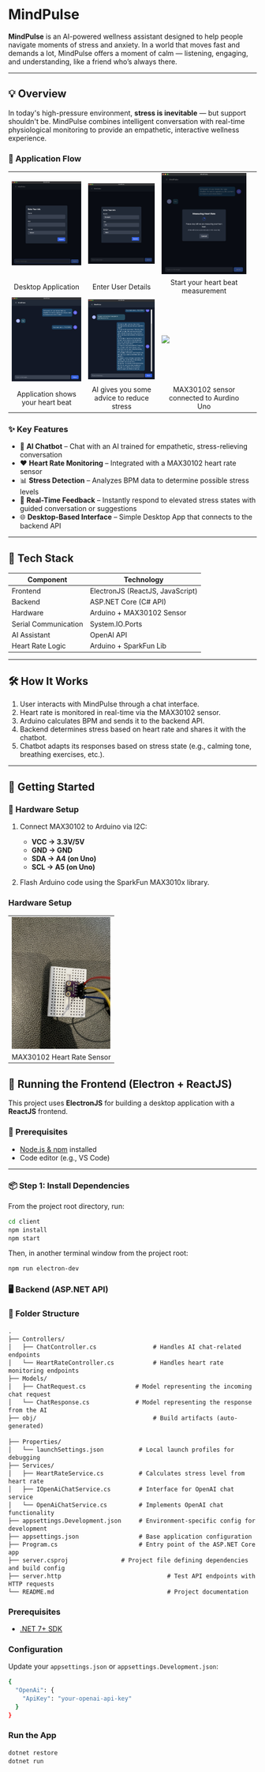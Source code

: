 # MindPulse

**MindPulse** is an AI-powered wellness assistant designed to help people navigate moments of stress and anxiety. In a world that moves fast and demands a lot, MindPulse offers a moment of calm — listening, engaging, and understanding, like a friend who’s always there.


---

## 💡 Overview

In today's high-pressure environment, **stress is inevitable** — but support shouldn't be. MindPulse combines intelligent conversation with real-time physiological monitoring to provide an empathetic, interactive wellness experience.


<h3>🔄 Application Flow</h3>

<table>
  <tr>
    <td><img src="assets/image_1.png" width="250"/></td>
    <td><img src="assets/image_2.png" width="250"/></td>
    <td><img src="assets/image_5.png" width="250"/></td>
  </tr>
  <tr>
    <td align="center">Desktop Application</td>
    <td align="center">Enter User Details</td>
    <td align="center">Start your heart beat measurement</td>
  </tr>
  <tr>
    <td><img src="assets/image_6.png" width="250"/></td>
    <td><img src="assets/image_7.png" width="250"/></td>
    <td><img src="assets/hardware_1.jpg" width="250"/></td>
    <td></td>
  </tr>
  <tr>
    <td align="center">Application shows your heart beat</td>
    <td align="center">AI gives you some advice to reduce stress</td>
    <td align="center">MAX30102 sensor connected to Aurdino Uno</td>
    <td></td>
  </tr>
</table>


### ✨ Key Features

- 💬 **AI Chatbot** – Chat with an AI trained for empathetic, stress-relieving conversation
- ❤️ **Heart Rate Monitoring** – Integrated with a MAX30102 heart rate sensor
- 📊 **Stress Detection** – Analyzes BPM data to determine possible stress levels
- 🔄 **Real-Time Feedback** – Instantly respond to elevated stress states with guided conversation or suggestions
- 🌐 **Desktop-Based Interface** – Simple Desktop App that connects to the backend API

---

## 🧪 Tech Stack

| Component       | Technology           |
|----------------|----------------------|
| Frontend        | ElectronJS (ReactJS, JavaScript) |
| Backend         | ASP.NET Core (C# API) |
| Hardware        | Arduino + MAX30102 Sensor |
| Serial Communication | System.IO.Ports |
| AI Assistant    | OpenAI API |
| Heart Rate Logic | Arduino + SparkFun Lib |

---

## 🛠️ How It Works

1. User interacts with MindPulse through a chat interface.
2. Heart rate is monitored in real-time via the MAX30102 sensor.
3. Arduino calculates BPM and sends it to the backend API.
4. Backend determines stress based on heart rate and shares it with the chatbot.
5. Chatbot adapts its responses based on stress state (e.g., calming tone, breathing exercises, etc.).

---

## 🚀 Getting Started

### 🔌 Hardware Setup

1. Connect MAX30102 to Arduino via I2C:
   - **VCC → 3.3V/5V**
   - **GND → GND**
   - **SDA → A4 (on Uno)**
   - **SCL → A5 (on Uno)**

2. Flash Arduino code using the SparkFun MAX3010x library.

<h3>Hardware Setup</h3>

<table>
  <tr>
    <td><img src="assets/hardware_2.jpg" width="200"/></td>
  </tr>
  <tr>
    <td align="center">MAX30102 Heart Rate Sensor</td>
  </tr>
</table>


## 🚀 Running the Frontend (Electron + ReactJS)

This project uses **ElectronJS** for building a desktop application with a **ReactJS** frontend.

### 🧰 Prerequisites

- [Node.js & npm](https://nodejs.org/) installed
- Code editor (e.g., VS Code)

---

### 📦 Step 1: Install Dependencies

From the project root directory, run:

```bash
cd client
npm install
npm start
```

Then, in another terminal window from the project root:
```bash
npm run electron-dev
```







### 🖥️ Backend (ASP.NET API)


### 📂 Folder Structure
    .
    ├── Controllers/
    │   ├── ChatController.cs                # Handles AI chat-related endpoints
    │   └── HeartRateController.cs           # Handles heart rate monitoring endpoints
    ├── Models/
    │   ├── ChatRequest.cs              # Model representing the incoming chat request
    │   └── ChatResponse.cs             # Model representing the response from the AI
    ├── obj/                                 # Build artifacts (auto-generated)

    ├── Properties/
    │   └── launchSettings.json          # Local launch profiles for debugging
    ├── Services/
    │   ├── HeartRateService.cs          # Calculates stress level from heart rate
    │   ├── IOpenAiChatService.cs        # Interface for OpenAI chat service
    │   └── OpenAiChatService.cs         # Implements OpenAI chat functionality
    ├── appsettings.Development.json     # Environment-specific config for development
    ├── appsettings.json                 # Base application configuration
    ├── Program.cs                       # Entry point of the ASP.NET Core app
    ├── server.csproj               # Project file defining dependencies and build config
    ├── server.http                              # Test API endpoints with HTTP requests
    └── README.md                                # Project documentation

### Prerequisites

- [.NET 7+ SDK](https://dotnet.microsoft.com/en-us/download)

### Configuration
Update your `appsettings.json` or `appsettings.Development.json`:

```bash
{
  "OpenAi": {
    "ApiKey": "your-openai-api-key"
  }
}
```

### Run the App

```bash
dotnet restore
dotnet run
```
